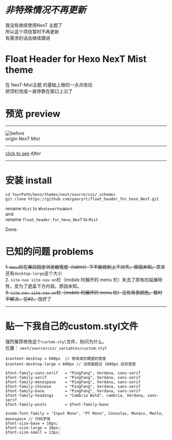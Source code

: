 # *非特殊情况不再更新*  
我没有继续使用NexT 主题了  
所以这个项目暂时不再更新  
有需求的话会继续跟进  
# Float Header for Hexo NexT Mist theme
在 NexT-Mist主题 的基础上做的一点点改动  
把顶栏改成一直停靠在窗口上沿了 
# 预览 preview
***
![before](http://ww3.sinaimg.cn/large/a243ad6cjw1exaa8z4itgj20se0qztay.jpg)  
*origin NexT Mist*
***
[click to see](http://gaoryrt.github.io)
*After*
***
# 安装 install
```
cd YourPath/hexo/themes/next/source/css/_schemes
git clone https://github.com/gaoryrt/float_header_for_hexo_NexT.git 
```
rename `Mist` to `WhateverYouWant`  
and  
rename `float_header_for_hexo_NexT` to `Mist`  



Done.  
# 已知的问题 problems
~~1. `menu`栏在某段固定浏览器宽度（tablet）下不能做到上下对齐。原因未知。~~原来还有`desktop-large`这个大小  
2. `site-nav site-nav-on`栏（mobile 时展开的 menu 栏）失去了原有的延展特性，变为了遮盖下方内容。原因未知。  
~~3. `site-nav site-nav-on`栏（mobile 时展开的 menu 栏）没有背景颜色。暂时不解决，见#2。~~改好了  

***
# 贴一下我自己的custom.styl文件
强烈推荐修改这个`custom.styl`文件，别问为什么。  
位置： `next/source/css/_variables/custom.styl`  
```
$content-desktop = 600px  // 修改成你期望的宽度
$content-desktop-large = 600px // 当视窗超过 1600px 后的宽度

$font-family-sans-serif   = "PingFang", Verdana, sans-serif
$font-family-serif        = "PingFang", Verdana, sans-serif
$font-family-monospace    = "PingFang", Verdana, sans-serif
$font-family-chinese      = "PingFang", Verdana, sans-serif
$font-family-base         = "PingFang", Verdana, sans-serif
$font-family-headings     = "Cambria Bold", cambria, Verdana, sans-serif
$font-family-posts        = $font-family-base

$code-font-family = "Input Mono", "PT Mono", Consolas, Monaco, Menlo, monospace // 代码字体
$font-size-base = 16px;
$font-size-large = 16px;
$font-size-small = 13px;
```
